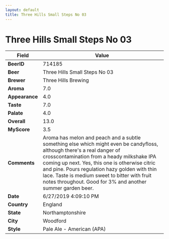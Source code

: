 ```yaml
---
layout: default
title: Three Hills Small Steps No 03
---
```


# Three Hills Small Steps No 03

| Field         | Value     |
|---------------|-----------|
| **BeerID** | 714185 |
| **Beer** | Three Hills Small Steps No 03 |
| **Brewer** | Three Hills Brewing |
| **Aroma** | 7.0 |
| **Appearance** | 4.0 |
| **Taste** | 7.0 |
| **Palate** | 4.0 |
| **Overall** | 13.0 |
| **MyScore** | 3.5 |
| **Comments** | Aroma has melon and peach and a subtle something else which might even be candyfloss, although there's a real danger of crosscontamination from a heady milkshake IPA coming up next.  Yes, this one is otherwise citric and pine. Pours regulation hazy golden with thin lace. Taste is medium sweet to bitter with fruit notes throughout. Good for 3% and another summer garden beer.  |
| **Date** | 6/27/2019 4:09:10 PM |
| **Country** | England |
| **State** | Northamptonshire |
| **City** | Woodford |
| **Style** | Pale Ale - American (APA) |

